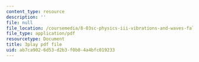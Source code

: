 ```yaml
---
content_type: resource
description: ''
file: null
file_location: /coursemedia/8-03sc-physics-iii-vibrations-and-waves-fall-2016/ab7ca9026d53d2b3f0b04a4bfc019233_BX4QPdP7fT8.pdf
file_type: application/pdf
resourcetype: Document
title: 3play pdf file
uid: ab7ca902-6d53-d2b3-f0b0-4a4bfc019233
---
```

